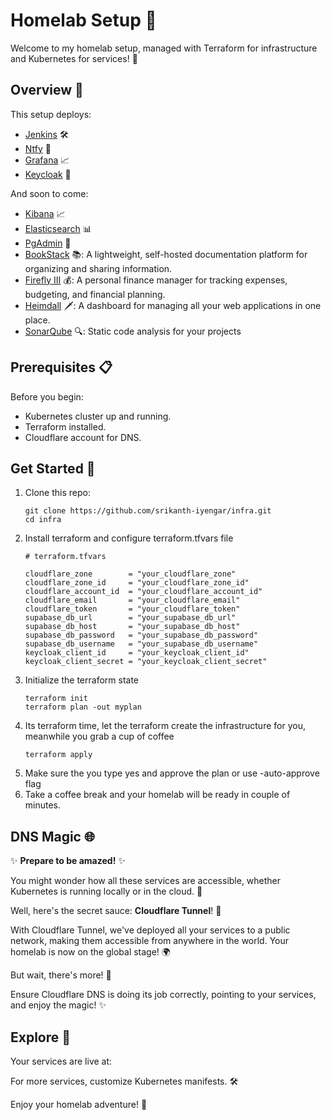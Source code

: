 # Homelab Setup 🏡

Welcome to my homelab setup, managed with Terraform for infrastructure and Kubernetes for services! 🚀

## Overview 🌟

This setup deploys:
- [Jenkins](https://jenkins.srikanthk.tech) 🛠️
- [Ntfy](https://ntfy.srikanthk.tech) 📢
- [Grafana](https://grafana.srikanthk.tech) 📈
- [Keycloak](https://keycloak.srikanthk.tech) 🔐

And soon to come:
- [Kibana](https://kibana.srikanthk.tech) 📈
- [Elasticsearch](https://elasticsearch.srikanthk.tech) 📊
- [PgAdmin](https://pgadmin.srikanthk.tech) 🐘
- [BookStack](https://bookstack.srikanthk.tech) 📚: A lightweight, self-hosted documentation platform for organizing and sharing information.
- [Firefly III](https://firefly.srikanthk.tech) 💰: A personal finance manager for tracking expenses, budgeting, and financial planning.
- [Heimdall](https://heimdall.srikanthk.tech) 🗡️: A dashboard for managing all your web applications in one place.
- [SonarQube](https://sonar.srikanthk.tech) 🔍: Static code analysis for your projects


## Prerequisites 📋

Before you begin:
- Kubernetes cluster up and running.
- Terraform installed.
- Cloudflare account for DNS.

## Get Started 🚀

1. Clone this repo:
   ```shell
   git clone https://github.com/srikanth-iyengar/infra.git
   cd infra
   ```
2. Install terraform and configure terraform.tfvars file
   ```hcl
   # terraform.tfvars

   cloudflare_zone        = "your_cloudflare_zone"
   cloudflare_zone_id     = "your_cloudflare_zone_id"
   cloudflare_account_id  = "your_cloudflare_account_id"
   cloudflare_email       = "your_cloudflare_email"
   cloudflare_token       = "your_cloudflare_token"
   supabase_db_url        = "your_supabase_db_url"
   supabase_db_host       = "your_supabase_db_host"
   supabase_db_password   = "your_supabase_db_password"
   supabase_db_username   = "your_supabase_db_username"
   keycloak_client_id     = "your_keycloak_client_id"
   keycloak_client_secret = "your_keycloak_client_secret"
   ```
3. Initialize the terraform state
   ```shell
   terraform init
   terraform plan -out myplan
   ```
4. Its terraform time, let the terraform create the infrastructure for you, meanwhile you grab a cup of coffee
   ```shell
   terraform apply
   ```
5. Make sure the you type yes and approve the plan or use -auto-approve flag
6. Take a coffee break and your homelab will be ready in couple of minutes.

## DNS Magic 🌐

✨ **Prepare to be amazed!** ✨

You might wonder how all these services are accessible, whether Kubernetes is running locally or in the cloud. 🤔

Well, here's the secret sauce: **Cloudflare Tunnel**! 🚀

With Cloudflare Tunnel, we've deployed all your services to a public network, making them accessible from anywhere in the world. Your homelab is now on the global stage! 🌍

But wait, there's more! 🎉

Ensure Cloudflare DNS is doing its job correctly, pointing to your services, and enjoy the magic! ✨

## Explore 🧐
Your services are live at:

For more services, customize Kubernetes manifests. 🛠️

Enjoy your homelab adventure! 🎉
